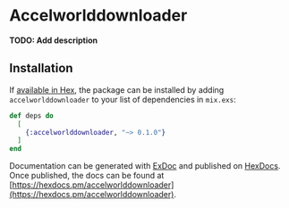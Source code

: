 # Accelworlddownloader

**TODO: Add description**

## Installation

If [available in Hex](https://hex.pm/docs/publish), the package can be installed
by adding `accelworlddownloader` to your list of dependencies in `mix.exs`:

```elixir
def deps do
  [
    {:accelworlddownloader, "~> 0.1.0"}
  ]
end
```

Documentation can be generated with [ExDoc](https://github.com/elixir-lang/ex_doc)
and published on [HexDocs](https://hexdocs.pm). Once published, the docs can
be found at [https://hexdocs.pm/accelworlddownloader](https://hexdocs.pm/accelworlddownloader).

